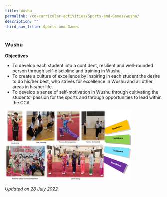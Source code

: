 ```yaml
---
title: Wushu
permalink: /co-curricular-activities/Sports-and-Games/wushu/
description: ""
third_nav_title: Sports and Games
---
```

### Wushu

**Objectives**

*   To develop each student into a confident, resilient and well-rounded person through self-discipline and training in Wushu.
*   To create a culture of excellence by inspiring in each student the desire to do his/her best, who strives for excellence in Wushu and all other areas in his/her life.
*   To develop a sense of self-motivation in Wushu through cultivating the students' passion for the sports and through opportunities to lead within the CCA.

<img src="/images/wushu2023.png" 
     style="width:80%">

*Updated on 28 July 2022*